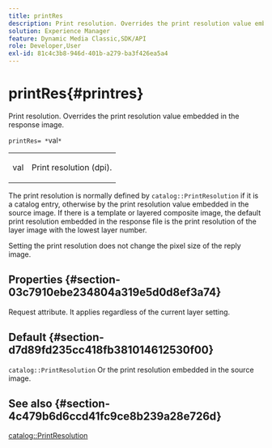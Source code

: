 ```yaml
---
title: printRes
description: Print resolution. Overrides the print resolution value embedded in the response image.
solution: Experience Manager
feature: Dynamic Media Classic,SDK/API
role: Developer,User
exl-id: 81c4c3b8-946d-401b-a279-ba3f426ea5a4
---
```

# printRes{#printres}

Print resolution. Overrides the print resolution value embedded in the response image.

 `printRes= *`val`*`

<table id="simpletable_85C271760AE5466C96115027E6511559"> 
 <tr class="strow"> 
  <td class="stentry"> <p><span class="varname"> val</span> </p> </td> 
  <td class="stentry"> <p>Print resolution (dpi). </p></td> 
 </tr> 
</table>

The print resolution is normally defined by `catalog::PrintResolution` if it is a catalog entry, otherwise by the print resolution value embedded in the source image. If there is a template or layered composite image, the default print resolution embedded in the response file is the print resolution of the layer image with the lowest layer number.

Setting the print resolution does not change the pixel size of the reply image.

## Properties {#section-03c7910ebe234804a319e5d0d8ef3a74}

Request attribute. It applies regardless of the current layer setting.

## Default {#section-d7d89fd235cc418fb381014612530f00}

`catalog::PrintResolution` 
Or the print resolution embedded in the source image.

## See also {#section-4c479b6d6ccd41fc9ce8b239a28e726d}

[catalog::PrintResolution](../../../../../is-api/image-catalog/image-serving-api-ref/c-image-catalog-reference/c-image-svg-data-reference/c-image-data-reference/r-printresolution-cat.md#reference-4ebb2e136995470b84b7c5e10cb8e5f5)
